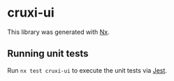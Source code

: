 # cruxi-ui

This library was generated with [Nx](https://nx.dev).

## Running unit tests

Run `nx test cruxi-ui` to execute the unit tests via [Jest](https://jestjs.io).
